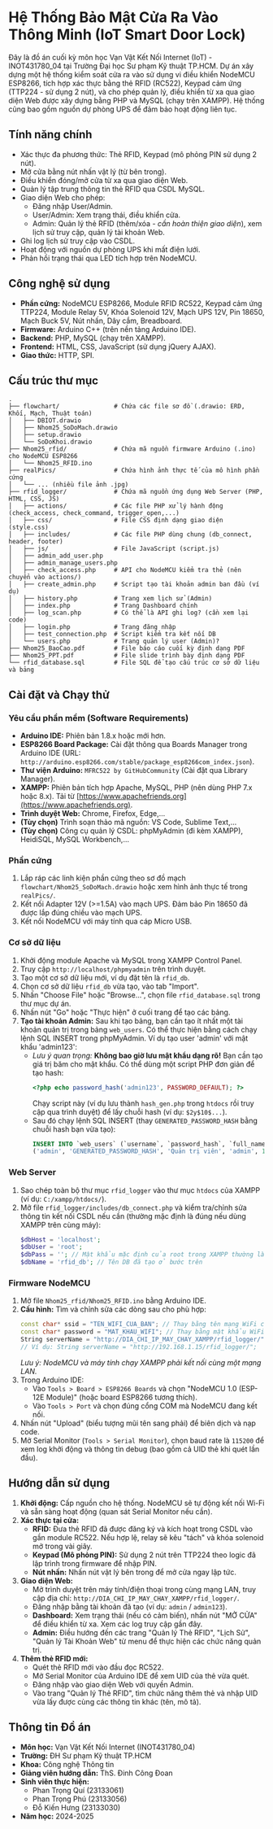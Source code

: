 # Hệ Thống Bảo Mật Cửa Ra Vào Thông Minh (IoT Smart Door Lock)

Đây là đồ án cuối kỳ môn học Vạn Vật Kết Nối Internet (IoT) - INOT431780_04 tại Trường Đại học Sư phạm Kỹ thuật TP.HCM. Dự án xây dựng một hệ thống kiểm soát cửa ra vào sử dụng vi điều khiển NodeMCU ESP8266, tích hợp xác thực bằng thẻ RFID (RC522), Keypad cảm ứng (TTP224 - sử dụng 2 nút), và cho phép quản lý, điều khiển từ xa qua giao diện Web được xây dựng bằng PHP và MySQL (chạy trên XAMPP). Hệ thống cũng bao gồm nguồn dự phòng UPS để đảm bảo hoạt động liên tục.

## Tính năng chính

*   Xác thực đa phương thức: Thẻ RFID, Keypad (mô phỏng PIN sử dụng 2 nút).
*   Mở cửa bằng nút nhấn vật lý (từ bên trong).
*   Điều khiển đóng/mở cửa từ xa qua giao diện Web.
*   Quản lý tập trung thông tin thẻ RFID qua CSDL MySQL.
*   Giao diện Web cho phép:
    *   Đăng nhập User/Admin.
    *   User/Admin: Xem trạng thái, điều khiển cửa.
    *   Admin: Quản lý thẻ RFID (thêm/xóa - *cần hoàn thiện giao diện*), xem lịch sử truy cập, quản lý tài khoản Web.
*   Ghi log lịch sử truy cập vào CSDL.
*   Hoạt động với nguồn dự phòng UPS khi mất điện lưới.
*   Phản hồi trạng thái qua LED tích hợp trên NodeMCU.

## Công nghệ sử dụng

*   **Phần cứng:** NodeMCU ESP8266, Module RFID RC522, Keypad cảm ứng TTP224, Module Relay 5V, Khóa Solenoid 12V, Mạch UPS 12V, Pin 18650, Mạch Buck 5V, Nút nhấn, Dây cắm, Breadboard.
*   **Firmware:** Arduino C++ (trên nền tảng Arduino IDE).
*   **Backend:** PHP, MySQL (chạy trên XAMPP).
*   **Frontend:** HTML, CSS, JavaScript (sử dụng jQuery AJAX).
*   **Giao thức:** HTTP, SPI.

## Cấu trúc thư mục

```
.
├── flowchart/               # Chứa các file sơ đồ (.drawio: ERD, Khối, Mạch, Thuật toán)
│   ├── DBIOT.drawio
│   ├── Nhom25_SoDoMach.drawio
│   ├── setup.drawio
│   └── SoDoKhoi.drawio
├── Nhom25_rfid/             # Chứa mã nguồn firmware Arduino (.ino) cho NodeMCU ESP8266
│   └── Nhom25_RFID.ino
├── realPics/                # Chứa hình ảnh thực tế của mô hình phần cứng
│   └── ... (nhiều file ảnh .jpg)
├── rfid_logger/             # Chứa mã nguồn ứng dụng Web Server (PHP, HTML, CSS, JS)
│   ├── actions/             # Các file PHP xử lý hành động (check_access, check_command, trigger_open,...)
│   ├── css/                 # File CSS định dạng giao diện (style.css)
│   ├── includes/            # Các file PHP dùng chung (db_connect, header, footer)
│   ├── js/                  # File JavaScript (script.js)
│   ├── admin_add_user.php
│   ├── admin_manage_users.php
│   ├── check_access.php     # API cho NodeMCU kiểm tra thẻ (nên chuyển vào actions/)
│   ├── create_admin.php     # Script tạo tài khoản admin ban đầu (ví dụ)
│   ├── history.php          # Trang xem lịch sử (Admin)
│   ├── index.php            # Trang Dashboard chính
│   ├── log_scan.php         # Có thể là API ghi log? (cần xem lại code)
│   ├── login.php            # Trang đăng nhập
│   ├── test_connection.php  # Script kiểm tra kết nối DB
│   └── users.php            # Trang quản lý user (Admin)?
├── Nhom25_BaoCao.pdf        # File báo cáo cuối kỳ định dạng PDF
├── Nhom25_PPT.pdf           # File slide trình bày định dạng PDF
└── rfid_database.sql        # File SQL để tạo cấu trúc cơ sở dữ liệu và bảng
```

## Cài đặt và Chạy thử

### Yêu cầu phần mềm (Software Requirements)

*   **Arduino IDE:** Phiên bản 1.8.x hoặc mới hơn.
*   **ESP8266 Board Package:** Cài đặt thông qua Boards Manager trong Arduino IDE (URL: `http://arduino.esp8266.com/stable/package_esp8266com_index.json`).
*   **Thư viện Arduino:** `MFRC522 by GitHubCommunity` (Cài đặt qua Library Manager).
*   **XAMPP:** Phiên bản tích hợp Apache, MySQL, PHP (nên dùng PHP 7.x hoặc 8.x). Tải từ [https://www.apachefriends.org](https://www.apachefriends.org).
*   **Trình duyệt Web:** Chrome, Firefox, Edge,...
*   **(Tùy chọn)** Trình soạn thảo mã nguồn: VS Code, Sublime Text,...
*   **(Tùy chọn)** Công cụ quản lý CSDL: phpMyAdmin (đi kèm XAMPP), HeidiSQL, MySQL Workbench,...

### Phần cứng

1.  Lắp ráp các linh kiện phần cứng theo sơ đồ mạch `flowchart/Nhom25_SoDoMach.drawio` hoặc xem hình ảnh thực tế trong `realPics/`.
2.  Kết nối Adapter 12V (>=1.5A) vào mạch UPS. Đảm bảo Pin 18650 đã được lắp đúng chiều vào mạch UPS.
3.  Kết nối NodeMCU với máy tính qua cáp Micro USB.

### Cơ sở dữ liệu

1.  Khởi động module Apache và MySQL trong XAMPP Control Panel.
2.  Truy cập `http://localhost/phpmyadmin` trên trình duyệt.
3.  Tạo một cơ sở dữ liệu mới, ví dụ đặt tên là `rfid_db`.
4.  Chọn cơ sở dữ liệu `rfid_db` vừa tạo, vào tab "Import".
5.  Nhấn "Choose File" hoặc "Browse...", chọn file `rfid_database.sql` trong thư mục dự án.
6.  Nhấn nút "Go" hoặc "Thực hiện" ở cuối trang để tạo các bảng.
7.  **Tạo tài khoản Admin:** Sau khi tạo bảng, bạn cần tạo ít nhất một tài khoản quản trị trong bảng `web_users`. Có thể thực hiện bằng cách chạy lệnh SQL INSERT trong phpMyAdmin. Ví dụ tạo user 'admin' với mật khẩu 'admin123':
    *   *Lưu ý quan trọng:* **Không bao giờ lưu mật khẩu dạng rõ!** Bạn cần tạo giá trị băm cho mật khẩu. Có thể dùng một script PHP đơn giản để tạo hash:
        ```php
        <?php echo password_hash('admin123', PASSWORD_DEFAULT); ?>
        ```
        Chạy script này (ví dụ lưu thành `hash_gen.php` trong `htdocs` rồi truy cập qua trình duyệt) để lấy chuỗi hash (ví dụ: `$2y$10$...`).
    *   Sau đó chạy lệnh SQL INSERT (thay `GENERATED_PASSWORD_HASH` bằng chuỗi hash bạn vừa tạo):
        ```sql
        INSERT INTO `web_users` (`username`, `password_hash`, `full_name`, `role`, `is_active`) VALUES
        ('admin', 'GENERATED_PASSWORD_HASH', 'Quản trị viên', 'admin', 1);
        ```

### Web Server

1.  Sao chép toàn bộ thư mục `rfid_logger` vào thư mục `htdocs` của XAMPP (ví dụ: `C:/xampp/htdocs/`).
2.  Mở file `rfid_logger/includes/db_connect.php` và kiểm tra/chỉnh sửa thông tin kết nối CSDL nếu cần (thường mặc định là đúng nếu dùng XAMPP trên cùng máy):
    ```php
    $dbHost = 'localhost';
    $dbUser = 'root';
    $dbPass = ''; // Mật khẩu mặc định của root trong XAMPP thường là rỗng
    $dbName = 'rfid_db'; // Tên DB đã tạo ở bước trên
    ```

### Firmware NodeMCU

1.  Mở file `Nhom25_rfid/Nhom25_RFID.ino` bằng Arduino IDE.
2.  **Cấu hình:** Tìm và chỉnh sửa các dòng sau cho phù hợp:
    ```cpp
    const char* ssid = "TEN_WIFI_CUA_BAN"; // Thay bằng tên mạng WiFi của bạn
    const char* password = "MAT_KHAU_WIFI"; // Thay bằng mật khẩu WiFi của bạn
    String serverName = "http://DIA_CHI_IP_MAY_CHAY_XAMPP/rfid_logger/"; // Thay bằng IP của máy tính chạy XAMPP
    // Ví dụ: String serverName = "http://192.168.1.15/rfid_logger/";
    ```
    *Lưu ý: NodeMCU và máy tính chạy XAMPP phải kết nối cùng một mạng LAN.*
3.  Trong Arduino IDE:
    *   Vào `Tools > Board > ESP8266 Boards` và chọn "NodeMCU 1.0 (ESP-12E Module)" (hoặc board ESP8266 tương thích).
    *   Vào `Tools > Port` và chọn đúng cổng COM mà NodeMCU đang kết nối.
4.  Nhấn nút "Upload" (biểu tượng mũi tên sang phải) để biên dịch và nạp code.
5.  Mở Serial Monitor (`Tools > Serial Monitor`), chọn baud rate là `115200` để xem log khởi động và thông tin debug (bao gồm cả UID thẻ khi quét lần đầu).

## Hướng dẫn sử dụng

1.  **Khởi động:** Cấp nguồn cho hệ thống. NodeMCU sẽ tự động kết nối Wi-Fi và sẵn sàng hoạt động (quan sát Serial Monitor nếu cần).
2.  **Xác thực tại cửa:**
    *   **RFID:** Đưa thẻ RFID đã được đăng ký và kích hoạt trong CSDL vào gần module RC522. Nếu hợp lệ, relay sẽ kêu "tách" và khóa solenoid mở trong vài giây.
    *   **Keypad (Mô phỏng PIN):** Sử dụng 2 nút trên TTP224 theo logic đã lập trình trong firmware để nhập PIN.
    *   **Nút nhấn:** Nhấn nút vật lý bên trong để mở cửa ngay lập tức.
3.  **Giao diện Web:**
    *   Mở trình duyệt trên máy tính/điện thoại trong cùng mạng LAN, truy cập địa chỉ: `http://DIA_CHI_IP_MAY_CHAY_XAMPP/rfid_logger/`.
    *   Đăng nhập bằng tài khoản đã tạo (ví dụ: `admin` / `admin123`).
    *   **Dashboard:** Xem trạng thái (nếu có cảm biến), nhấn nút "MỞ CỬA" để điều khiển từ xa. Xem các log truy cập gần đây.
    *   **Admin:** Điều hướng đến các trang "Quản lý Thẻ RFID", "Lịch Sử", "Quản lý Tài Khoản Web" từ menu để thực hiện các chức năng quản trị.
4.  **Thêm thẻ RFID mới:**
    *   Quét thẻ RFID mới vào đầu đọc RC522.
    *   Mở Serial Monitor của Arduino IDE để xem UID của thẻ vừa quét.
    *   Đăng nhập vào giao diện Web với quyền Admin.
    *   Vào trang "Quản lý Thẻ RFID", tìm chức năng thêm thẻ và nhập UID vừa lấy được cùng các thông tin khác (tên, mô tả).

## Thông tin Đồ án

*   **Môn học:** Vạn Vật Kết Nối Internet (INOT431780_04)
*   **Trường:** ĐH Sư phạm Kỹ thuật TP.HCM
*   **Khoa:** Công nghệ Thông tin
*   **Giảng viên hướng dẫn:** ThS. Đinh Công Đoan
*   **Sinh viên thực hiện:**
    *   Phan Trọng Quí (23133061)
    *   Phan Trọng Phú (23133056)
    *   Đỗ Kiến Hưng (23133030)
*   **Năm học:** 2024-2025
